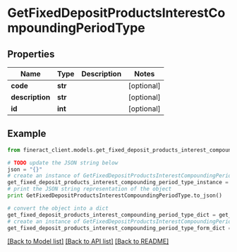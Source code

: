 # GetFixedDepositProductsInterestCompoundingPeriodType


## Properties

Name | Type | Description | Notes
------------ | ------------- | ------------- | -------------
**code** | **str** |  | [optional] 
**description** | **str** |  | [optional] 
**id** | **int** |  | [optional] 

## Example

```python
from fineract_client.models.get_fixed_deposit_products_interest_compounding_period_type import GetFixedDepositProductsInterestCompoundingPeriodType

# TODO update the JSON string below
json = "{}"
# create an instance of GetFixedDepositProductsInterestCompoundingPeriodType from a JSON string
get_fixed_deposit_products_interest_compounding_period_type_instance = GetFixedDepositProductsInterestCompoundingPeriodType.from_json(json)
# print the JSON string representation of the object
print GetFixedDepositProductsInterestCompoundingPeriodType.to_json()

# convert the object into a dict
get_fixed_deposit_products_interest_compounding_period_type_dict = get_fixed_deposit_products_interest_compounding_period_type_instance.to_dict()
# create an instance of GetFixedDepositProductsInterestCompoundingPeriodType from a dict
get_fixed_deposit_products_interest_compounding_period_type_form_dict = get_fixed_deposit_products_interest_compounding_period_type.from_dict(get_fixed_deposit_products_interest_compounding_period_type_dict)
```
[[Back to Model list]](../README.md#documentation-for-models) [[Back to API list]](../README.md#documentation-for-api-endpoints) [[Back to README]](../README.md)


